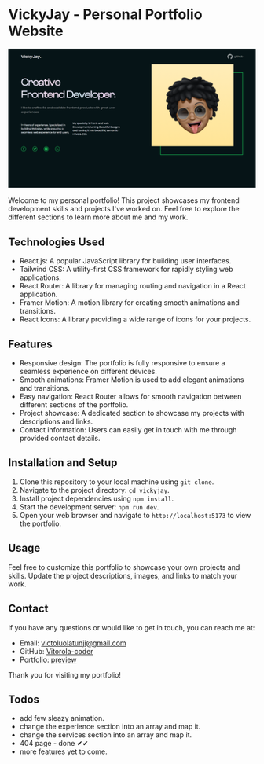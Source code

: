 # VickyJay - Personal Portfolio Website

![VickyJay's Portfolio Screenshot](./src/assets/images/cover.png)

Welcome to my personal portfolio! This project showcases my frontend development skills and projects I've worked on. Feel free to explore the different sections to learn more about me and my work.

## Technologies Used

- React.js: A popular JavaScript library for building user interfaces.
- Tailwind CSS: A utility-first CSS framework for rapidly styling web applications.
- React Router: A library for managing routing and navigation in a React application.
- Framer Motion: A motion library for creating smooth animations and transitions.
- React Icons: A library providing a wide range of icons for your projects.

## Features

- Responsive design: The portfolio is fully responsive to ensure a seamless experience on different devices.
- Smooth animations: Framer Motion is used to add elegant animations and transitions.
- Easy navigation: React Router allows for smooth navigation between different sections of the portfolio.
- Project showcase: A dedicated section to showcase my projects with descriptions and links.
- Contact information: Users can easily get in touch with me through provided contact details.

## Installation and Setup

1. Clone this repository to your local machine using `git clone`.
2. Navigate to the project directory: `cd vickyjay`.
3. Install project dependencies using `npm install`.
4. Start the development server: `npm run dev`.
5. Open your web browser and navigate to `http://localhost:5173` to view the portfolio.

## Usage

Feel free to customize this portfolio to showcase your own projects and skills. Update the project descriptions, images, and links to match your work.

## Contact

If you have any questions or would like to get in touch, you can reach me at:

- Email: victoluolatunji@gmail.com
- GitHub: [Vitorola-coder](https://github.com/Victorla-coder)
- Portfolio: [preview](https://www.vickyjay.dev)

Thank you for visiting my portfolio!

## Todos

- add few sleazy animation.
- change the experience section into an array and map it.
- change the services section into an array and map it.
- 404 page - done ✔✔
- more features yet to come.
